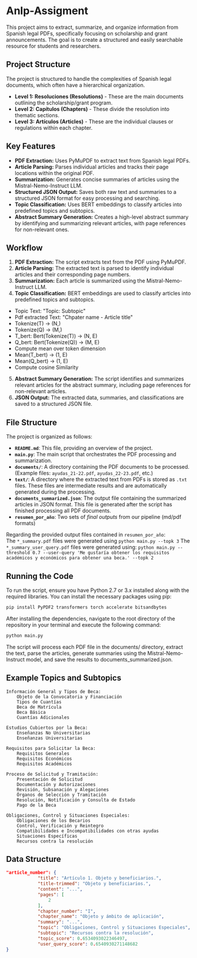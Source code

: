 # Anlp-Assigment

This project aims to extract, summarize, and organize information from Spanish legal PDFs, specifically focusing on scholarship and grant announcements. The goal is to create a structured and easily searchable resource for students and researchers.

## Project Structure

The project is structured to handle the complexities of Spanish legal documents, which often have a hierarchical organization.  

- **Level 1: Resoluciones (Resolutions)** - These are the main documents outlining the scholarship/grant program.  
- **Level 2: Capítulos (Chapters)** - These divide the resolution into thematic sections.  
- **Level 3: Artículos (Articles)** - These are the individual clauses or regulations within each chapter.

## Key Features

- **PDF Extraction:** Uses PyMuPDF to extract text from Spanish legal PDFs.  
- **Article Parsing:** Parses individual articles and tracks their page locations within the original PDF.  
- **Summarization:** Generates concise summaries of articles using the Mistral-Nemo-Instruct LLM.  
- **Structured JSON Output:** Saves both raw text and summaries to a structured JSON format for easy processing and searching.  
- **Topic Classification:** Uses BERT embeddings to classify articles into predefined topics and subtopics.  
- **Abstract Summary Generation:** Creates a high-level abstract summary by identifying and summarizing relevant articles, with page references for non-relevant ones.

## Workflow

1. **PDF Extraction:** The script extracts text from the PDF using PyMuPDF.  
2. **Article Parsing:** The extracted text is parsed to identify individual articles and their corresponding page numbers.  
3. **Summarization:** Each article is summarized using the Mistral-Nemo-Instruct LLM.  
4. **Topic Classification:** BERT embeddings are used to classify articles into predefined topics and subtopics.  

- Topic Text: "Topic: Subtopic"  
- Pdf extracted Text: "Chpater name - Article title"  
- Tokenize(T) -> (N,)  
- Tokenize(Q) -> (M,)  
- T\_bert: Bert(Tokenize(T)) -> (N, E)  
- Q\_bert: Bert(Tokenize(Q)) -> (M, E)  
- Compute mean over token dimension  
- Mean(T\_bert) -> (1, E)  
- Mean(Q\_bert) -> (1, E)
- Compute cosine Similarity

5. **Abstract Summary Generation:**  The script identifies and summarizes relevant articles for the abstract summary, including page references for non-relevant articles.  
6. **JSON Output:** The extracted data, summaries, and classifications are saved to a structured JSON file.

## File Structure

The project is organized as follows:

- **`README.md`**: This file, providing an overview of the project.  
- **`main.py`**: The main script that orchestrates the PDF processing and summarization.  
- **`documents/`**: A directory containing the PDF documents to be processed.  (Example files: `ayudas_21-22.pdf`, `ayudas_22-23.pdf`, etc.)  
- **`text/`**: A directory where the extracted text from PDFs is stored as `.txt` files. These files are intermediate results and are automatically generated during the processing.  
- **`documents_summarized.json`**: The output file containing the summarized articles in JSON format. This file is generated after the script has finished processing all PDF documents.  
- **`resumen_por_año`**: Two sets of *final outputs* from our pipeline (md/pdf formats)

Regarding the provided output files contained in `resumen_por_año`:  
The `*_summary.pdf` files were generated using
```python main.py --topk 3```
The `*_summary_user_query.pdf` files were generated using:
```python main.py --threshold 0.7 --user-query 'Me gustaría obtener los requisitos académicos y económicos para obtener una beca.' --topk 2```

## Running the Code

To run the script, ensure you have Python 2.7 or 3.x installed along with the required libraries.  You can install the necessary packages using pip:

```bash
pip install PyPDF2 transformers torch accelerate bitsandbytes
```

After installing the dependencies, navigate to the root directory of the repository in your terminal and execute the following command:

```bash
python main.py
```

The script will process each PDF file in the documents/ directory, extract the text, parse the articles, generate summaries using the Mistral-Nemo-Instruct model, and save the results to documents_summarized.json.

## Example Topics and Subtopics

```
Información General y Tipos de Beca:
    Objeto de la Convocatoria y Financiación
    Tipos de Cuantías
    Beca de Matrícula 
    Beca Básica
    Cuantías Adicionales

Estudios Cubiertos por la Beca:
    Enseñanzas No Universitarias
    Enseñanzas Universitarias

Requisitos para Solicitar la Beca:
    Requisitos Generales
    Requisitos Económicos
    Requisitos Académicos

Proceso de Solicitud y Tramitación:
    Presentación de Solicitud
    Documentación y Autorizaciones
    Revisión, Subsanación y Alegaciones
    Órganos de Selección y Tramitación
    Resolución, Notificación y Consulta de Estado
    Pago de la Beca

Obligaciones, Control y Situaciones Especiales:
    Obligaciones de los Becarios
    Control, Verificación y Reintegro
    Compatibilidades e Incompatibilidades con otras ayudas
    Situaciones Específicas
    Recursos contra la resolución
```

## Data Structure

```json
"article_number": {
            "title": "Artículo 1. Objeto y beneficiarios.",
            "title-trimmed": "Objeto y beneficiarios.",
            "content": "...",
            "pages": [
                2
            ],
            "chapter_number": "I",
            "chapter_name": "Objeto y ámbito de aplicación",
            "summary": "...",
            "topic": "Obligaciones, Control y Situaciones Especiales",
            "subtopic": "Recursos contra la resolución",
            "topic_score": 0.6534093022346497,
            "user_query_score": 0.6540930271148682
}
